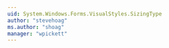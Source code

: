 ```yaml
---
uid: System.Windows.Forms.VisualStyles.SizingType
author: "stevehoag"
ms.author: "shoag"
manager: "wpickett"
---
```

